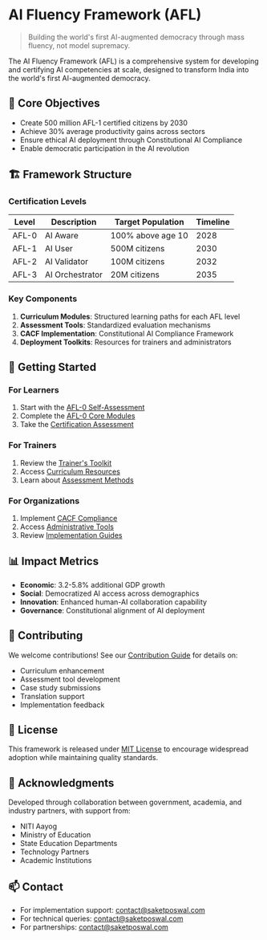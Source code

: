 # AI Fluency Framework (AFL)

> Building the world's first AI-augmented democracy through mass fluency, not model supremacy.

The AI Fluency Framework (AFL) is a comprehensive system for developing and certifying AI competencies at scale, designed to transform India into the world's first AI-augmented democracy.

## 🎯 Core Objectives

- Create 500 million AFL-1 certified citizens by 2030
- Achieve 30% average productivity gains across sectors
- Ensure ethical AI deployment through Constitutional AI Compliance
- Enable democratic participation in the AI revolution

## 🏗️ Framework Structure

### Certification Levels

| Level | Description | Target Population | Timeline |
|-------|-------------|-------------------|----------|
| AFL-0 | AI Aware | 100% above age 10 | 2028 |
| AFL-1 | AI User | 500M citizens | 2030 |
| AFL-2 | AI Validator | 100M citizens | 2032 |
| AFL-3 | AI Orchestrator | 20M citizens | 2035 |

### Key Components

1. **Curriculum Modules**: Structured learning paths for each AFL level
2. **Assessment Tools**: Standardized evaluation mechanisms
3. **CACF Implementation**: Constitutional AI Compliance Framework
4. **Deployment Toolkits**: Resources for trainers and administrators

## 🚀 Getting Started

### For Learners

1. Start with the [AFL-0 Self-Assessment](./assessment/afl-0/)
2. Complete the [AFL-0 Core Modules](./curriculum/afl-0/)
3. Take the [Certification Assessment](./assessment/tools/)

### For Trainers

1. Review the [Trainer's Toolkit](./toolkits/trainers/)
2. Access [Curriculum Resources](./curriculum/)
3. Learn about [Assessment Methods](./assessment/rubrics/)

### For Organizations

1. Implement [CACF Compliance](./compliance/cacf/)
2. Access [Administrative Tools](./toolkits/administrators/)
3. Review [Implementation Guides](./docs/implementation-guides/)

## 📊 Impact Metrics

- **Economic**: 3.2-5.8% additional GDP growth
- **Social**: Democratized AI access across demographics
- **Innovation**: Enhanced human-AI collaboration capability
- **Governance**: Constitutional alignment of AI deployment

## 🤝 Contributing

We welcome contributions! See our [Contribution Guide](./contribute/CONTRIBUTING.md) for details on:

- Curriculum enhancement
- Assessment tool development
- Case study submissions
- Translation support
- Implementation feedback

## 📜 License

This framework is released under [MIT License](LICENSE) to encourage widespread adoption while maintaining quality standards.

## 🌟 Acknowledgments

Developed through collaboration between government, academia, and industry partners, with support from:

- NITI Aayog
- Ministry of Education
- State Education Departments
- Technology Partners
- Academic Institutions

## 📫 Contact

- For implementation support: contact@saketposwal.com
- For technical queries: contact@saketposwal.com
- For partnerships: contact@saketposwal.com
